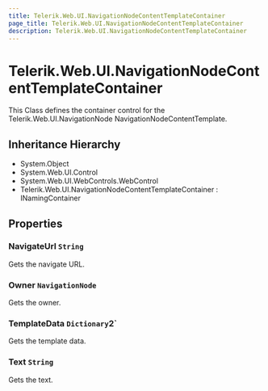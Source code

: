 ```yaml
---
title: Telerik.Web.UI.NavigationNodeContentTemplateContainer
page_title: Telerik.Web.UI.NavigationNodeContentTemplateContainer
description: Telerik.Web.UI.NavigationNodeContentTemplateContainer
---
```


# Telerik.Web.UI.NavigationNodeContentTemplateContainer

This Class defines the container control for the Telerik.Web.UI.NavigationNode NavigationNodeContentTemplate.

## Inheritance Hierarchy

* System.Object
* System.Web.UI.Control
* System.Web.UI.WebControls.WebControl
* Telerik.Web.UI.NavigationNodeContentTemplateContainer : INamingContainer

## Properties

###  NavigateUrl `String`

Gets the navigate URL.

###  Owner `NavigationNode`

Gets the owner.

###  TemplateData `Dictionary`2`

Gets the template data.

###  Text `String`

Gets the text.

